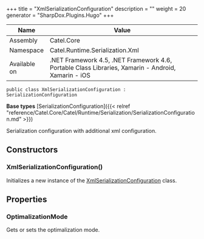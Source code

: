 

+++
title = "XmlSerializationConfiguration" 
description = ""
weight = 20
generator = "SharpDox.Plugins.Hugo"
+++

Name|Value
---|---
Assembly|Catel.Core
Namespace|Catel.Runtime.Serialization.Xml
Available on|.NET Framework 4.5, .NET Framework 4.6, Portable Class Libraries, Xamarin - Android, Xamarin - iOS

```
public class XmlSerializationConfiguration : SerializationConfiguration
```

**Base types**
[SerializationConfiguration]({{&lt; relref "reference/Catel.Core/Catel/Runtime/Serialization/SerializationConfiguration.md" &gt;}})

Serialization configuration with additional xml configuration.

## Constructors

### XmlSerializationConfiguration()

Initializes a new instance of the [XmlSerializationConfiguration](#) class.

## Properties

### OptimalizationMode

Gets or sets the optimalization mode.

